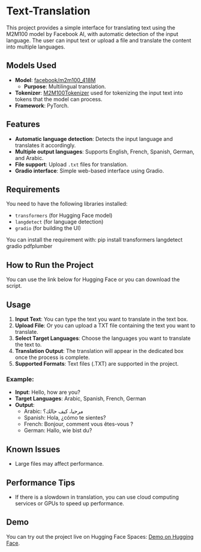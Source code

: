 # Text-Translation

This project provides a simple interface for translating text using the M2M100 model by Facebook AI, with automatic detection of the input language. The user can input text or upload a file and translate the content into multiple languages.

## Models Used
- **Model**: [facebook/m2m100_418M](https://huggingface.co/facebook/m2m100_418M)
  - **Purpose**: Multilingual translation.
- **Tokenizer**: [M2M100Tokenizer](https://huggingface.co/transformers/model_doc/m2m_100.html) used for tokenizing the input text into tokens that the model can process.
- **Framework**: PyTorch.

## Features
- **Automatic language detection**: Detects the input language and translates it accordingly.
- **Multiple output languages**: Supports English, French, Spanish, German, and Arabic.
- **File support**: Upload `.txt` files for translation.
- **Gradio interface**: Simple web-based interface using Gradio.

## Requirements
You need to have the following libraries installed:
- `transformers` (for Hugging Face model)
- `langdetect` (for language detection)
- `gradio` (for building the UI)

You can install the requirement with:
pip install transformers langdetect gradio pdfplumber


## How to Run the Project
You can use the link below for Hugging Face or you can download the script.

## Usage
1. **Input Text**: You can type the text you want to translate in the text box.
2. **Upload File**: Or you can upload a TXT file containing the text you want to translate.
3. **Select Target Languages**: Choose the languages you want to translate the text to.
4. **Translation Output**: The translation will appear in the dedicated box once the process is complete.
5. **Supported Formats**: Text files (.TXT) are supported in the project.

### Example:
- **Input**: Hello, how are you?
- **Target Languages**: Arabic, Spanish, French, German
- **Output**:
  - Arabic: مرحبا، كيف حالك؟
  - Spanish: Hola, ¿cómo te sientes?
  - French: Bonjour, comment vous êtes-vous ?
  - German: Hallo, wie bist du?

## Known Issues
- Large files may affect performance.

## Performance Tips
- If there is a slowdown in translation, you can use cloud computing services or GPUs to speed up performance.

## Demo
You can try out the project live on Hugging Face Spaces: [Demo on Hugging Face](https://huggingface.co/spaces/Yaz1-e/Project_1).
